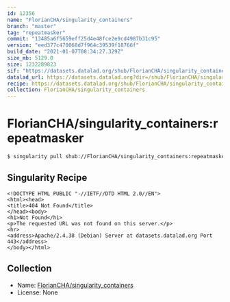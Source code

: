```yaml
---
id: 12356
name: "FlorianCHA/singularity_containers"
branch: "master"
tag: "repeatmasker"
commit: "13485a6f5659eff25d4e48fce2e9cd4987b31c95"
version: "eed377c470068d7f964c39539f18766f"
build_date: "2021-01-07T08:34:27.329Z"
size_mb: 5129.0
size: 1232289823
sif: "https://datasets.datalad.org/shub/FlorianCHA/singularity_containers/repeatmasker/2021-01-07-13485a6f-eed377c4/eed377c470068d7f964c39539f18766f.sif"
datalad_url: https://datasets.datalad.org?dir=/shub/FlorianCHA/singularity_containers/repeatmasker/2021-01-07-13485a6f-eed377c4/
recipe: https://datasets.datalad.org/shub/FlorianCHA/singularity_containers/repeatmasker/2021-01-07-13485a6f-eed377c4/Singularity
collection: FlorianCHA/singularity_containers
---
```


# FlorianCHA/singularity_containers:repeatmasker

```bash
$ singularity pull shub://FlorianCHA/singularity_containers:repeatmasker
```

## Singularity Recipe

```singularity
<!DOCTYPE HTML PUBLIC "-//IETF//DTD HTML 2.0//EN">
<html><head>
<title>404 Not Found</title>
</head><body>
<h1>Not Found</h1>
<p>The requested URL was not found on this server.</p>
<hr>
<address>Apache/2.4.38 (Debian) Server at datasets.datalad.org Port 443</address>
</body></html>
```

## Collection

 - Name: [FlorianCHA/singularity_containers](https://github.com/FlorianCHA/singularity_containers)
 - License: None

